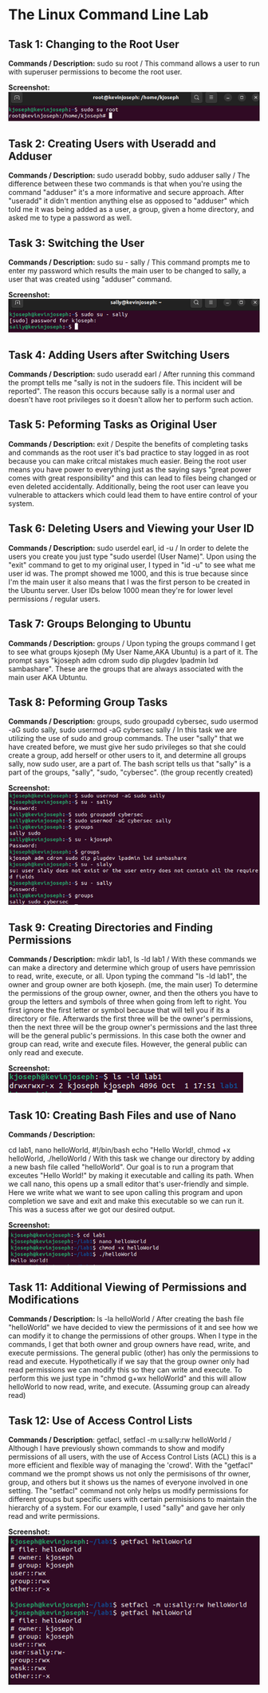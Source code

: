# The Linux Command Line Lab

## Task 1: Changing to the Root User

**Commands / Description:**
sudo su root / This command allows a user to run with superuser permissions to become the root user. 

**Screenshot:**
![Task 1](../images/task1.png)

## Task 2: Creating Users with Useradd and Adduser

**Commands / Description:**
sudo useradd bobby, sudo adduser sally / The difference between these two commands is that when you're using the command "adduser" it's a more informative and secure approach. After "useradd" it didn't mention anything else as opposed to "adduser" which told me it was being added as a user, a group, given a home directory, and asked me to type a password as well.

## Task 3: Switching the User

**Commands / Description:**
sudo su - sally / This command prompts me to enter my password which results the main user to be changed to sally, a user that was created using "adduser" command.

**Screenshot:**
![Task 3](../images/task3.png)

## Task 4: Adding Users after Switching Users

**Commands / Description:**
sudo useradd earl / After running this command the prompt tells me "sally is not in the sudoers file. This incident will be reported". The reason this occurs because sally is a normal user and doesn't have root privileges so it doesn't allow her to perform such action.

## Task 5: Peforming Tasks as Original User

**Commands / Description:**
exit / Despite the benefits of completing tasks and commands as the root user it's bad practice to stay logged in as root because you can make critcal mistakes much easier. Being the root user means you have power to everything just as the saying says "great power comes with great responsibility" and this can lead to files being changed or even deleted accidentally. Additionally, being the root user can leave you vulnerable to attackers which could lead them to have entire control of your system.

## Task 6: Deleting Users and Viewing your User ID

**Commands / Description:**
sudo userdel earl, id -u / In order to delete the users you create you just type "sudo userdel (User Name)". Upon using the "exit" command to get to my original user, I typed in "id -u" to see what me user id was. The prompt showed me 1000, and this is true because since I'm the main user it also means that I was the first person to be created in the Ubuntu server. User IDs below 1000 mean they're for lower level permissions / regular users.

## Task 7: Groups Belonging to Ubuntu

**Commands / Description:**
groups / Upon typing the groups command I get to see what groups kjoseph (My User Name,AKA Ubuntu) is a part of it. The prompt says "kjoseph adm cdrom sudo dip plugdev lpadmin lxd sambashare". These are the groups that are always associated with the main user AKA Ubtuntu.

## Task 8: Peforming Group Tasks

**Commands / Description:**
groups, sudo groupadd cybersec, sudo usermod -aG sudo sally, sudo usermod -aG cybersec sally / In this task we are utilizing the use of sudo and group commands. The user "sally" that we have created before, we must give her sudo privileges so that she could create a group, add herself or other users to it, and determine all groups sally, now sudo user, are a part of. The bash script tells us that "sally" is a part of the groups, "sally", "sudo, "cybersec". (the group recently created)

**Screenshot:**
![Task 8](../images/task8.png)

## Task 9: Creating Directories and Finding Permissions

**Commands / Description:**
mkdir lab1, ls -ld lab1 / With these commands we can make a directory and determine which group of users have pemrission to read, write, execute, or all.  Upon typing the command "ls -ld lab1", the owner and group owner are both kjoseph. (me, the main user) To determine the permissions of the group owner, owner, and then the others you have to group the letters and symbols of three when going from left to right. You first ignore the first letter or symbol because that will tell you if its a directory or file. Afterwards the first three will be the owner's permissions, then the next three will be the group owner's permissions and the last three will be the general public's permissions. In this case both the owner and group can read, write and execute files. However, the general public can only read and execute.

**Screenshot:**
![Task 9](../images/task9.png)

## Task 10: Creating Bash Files and use of Nano

**Commands / Description:**

cd lab1, nano helloWorld, #!/bin/bash echo "Hello World!, chmod +x helloWorld, ./helloWorld / With this task we change our directory by adding a new bash file called "helloWorld". Our goal is to run a program that exceutes "Hello World!" by making it executable and calling its path. When we call nano, this opens up a small editor that's user-friendly and simple. Here we write what we want to see upon calling this program and upon completion we save and exit and make this executable so we can run it. This was a sucess after we got our desired output.

**Screenshot:**
![Task 10](../images/task10.png)

## Task 11: Additional Viewing of Permissions and Modifications

**Commands / Description:**
ls -la helloWorld / After creating the bash file "helloWorld" we have decided to view the permissions of it and see how we can modify it to change the permissions of other groups. When I type in the commands, I get that both owner and group owners have read, write, and execute permissions. The general public (other) has only the permissions to read and execute. Hypothetically if we say that the group owner only had read permissions we can modify this so they can write and execute. To perform this we just type in "chmod g+wx helloWorld" and this will allow helloWorld to now read, write, and execute. (Assuming group can already read) 

## Task 12: Use of Access Control Lists

**Commands / Description**: 
getfacl, setfacl -m u:sally:rw helloWorld / Although I have previously shown commands to show and modify permissions of all users, with the use of Access Control Lists (ACL) this is a more efficient and flexible way of managing the 'crowd'. With the "getfacl" command we the prompt shows us not only the permisisons of thr owner, group, and others but it shows us the names of everyone involved in one setting. The "setfacl" command not only helps us modify permissions for different groups but specific users with certain permisisions to maintain the hierarchy of a system. For our example, I used "sally" and gave her only read and write permissions.

**Screenshot:**
![Task 12](../images/task12.png)

